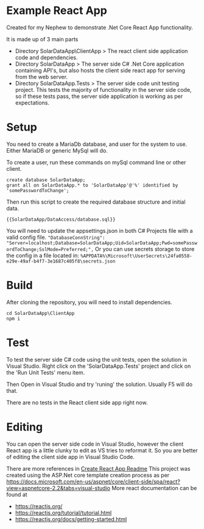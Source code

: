 # Example React App 

Created for my Nephew to demonstrate .Net Core React App functionality. 

It is made up of 3 main parts
* Directory SolarDataApp\ClientApp > The react client side application code and dependencies. 
* Directory SolarDataApp > The server side C# .Net Core application containing API's, but also hosts the client side react app for serving from the web server. 
* Directory SolarDataApp.Tests > The server side code unit testing project. This tests the majority of functionality in the server side code, so if these tests pass, the server side application is working as per expectations. 

# Setup

You need to create a MariaDb database, and user for the system to use. Either MariaDB or generic MySql will do. 

To create a user, run these commands on mySql command line or other client. 
```
create database SolarDataApp;
grant all on SolarDataApp.* to 'SolarDataApp'@'%' identified by 'somePasswordToChange';
```

Then run this script to create the required database structure and initial data. 
```
{{SolarDataApp/DataAccess/database.sql}}
```

You will need to update the appsettings.json in both C# Projects file with a valid config file. 
`"DatabaseConnString": "Server=localhost;Database=SolarDataApp;Uid=SolarDataApp;Pwd=somePasswordToChange;SslMode=Preferred;",`
Or you can use secrets storage to store the config in a file located in: 
`%APPDATA%\Microsoft\UserSecrets\24fa0558-e29e-49af-b4f7-3e1687c405f8\secrets.json`

# Build

After cloning the repository, you will need to install dependencies. 

```
cd SolarDataApp\ClientApp
npm i
```

# Test

To test the server side C# code using the unit tests, open the solution in Visual Studio. 
Right click on the 'SolarDataApp.Tests' project and click on the 'Run Unit Tests' menu item. 

Then Open in Visual Studio and try 'runing' the solution. Usually F5 will do that. 

There are no tests in the React client side app right now. 

# Editing

You can open the server side code in Visual Studio, however the client React app is a little clunky to edit as VS tries to reformat it. So you are better of editing the client side app in Visual Studio Code. 

There are more references in [Create React App Readme](SolarDataApp/ClientApp/README.md) 
This project was created using the ASP.Net core template creation process as per https://docs.microsoft.com/en-us/aspnet/core/client-side/spa/react?view=aspnetcore-2.2&tabs=visual-studio
More react documentation can be found at
* https://reactjs.org/
* https://reactjs.org/tutorial/tutorial.html
* https://reactjs.org/docs/getting-started.html
